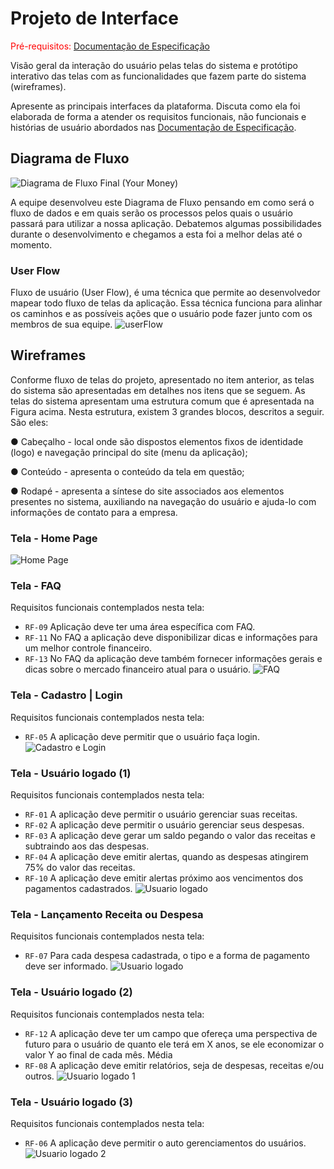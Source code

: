 
# Projeto de Interface

<span style="color:red">Pré-requisitos: <a href="02-Especificação do Projeto.md"> Documentação de Especificação</a></span>

Visão geral da interação do usuário pelas telas do sistema e protótipo interativo das telas com as funcionalidades que fazem parte do sistema (wireframes).

 Apresente as principais interfaces da plataforma. Discuta como ela foi elaborada de forma a atender os requisitos funcionais, não funcionais e histórias de usuário abordados nas <a href="02-Especificação do Projeto.md"> Documentação de Especificação</a>.

## Diagrama de Fluxo

![Diagrama de Fluxo Final (Your Money)](img/DiagramadeFluxoYourMoney.png)


A equipe desenvolveu este Diagrama de Fluxo pensando em como será o fluxo de dados e em quais serão os processos pelos quais o usuário passará para utilizar a nossa aplicação. Debatemos algumas possibilidades durante o desenvolvimento e chegamos a esta foi a melhor delas até o momento.

### User Flow
Fluxo de usuário (User Flow), é uma técnica que permite ao desenvolvedor mapear todo fluxo de telas da aplicação. Essa técnica funciona para alinhar os caminhos e as possíveis ações que o usuário pode fazer junto com os membros de sua equipe.
![userFlow](img/UserFlow.png)


## Wireframes

Conforme fluxo de telas do projeto, apresentado no item anterior, as telas do sistema são apresentadas em detalhes nos itens que se seguem. As telas do sistema apresentam uma estrutura comum que é apresentada na Figura acima. Nesta estrutura, existem 3 grandes blocos, descritos a seguir. São eles:

● Cabeçalho - local onde são dispostos elementos fixos de identidade (logo) e navegação principal do site (menu da aplicação);

● Conteúdo - apresenta o conteúdo da tela em questão;

● Rodapé - apresenta a síntese do site associados aos elementos presentes no sistema, auxiliando na navegação do usuário e ajuda-lo com informações de contato para a empresa.

### Tela - Home Page
![Home Page](img/Wireframe-YourMoney(0).png)

### Tela - FAQ
Requisitos funcionais contemplados nesta tela:
* `RF-09` Aplicação deve ter uma área específica com FAQ.
* `RF-11` No FAQ a aplicação deve disponibilizar dicas e informações para um melhor controle financeiro.
* `RF-13` No FAQ da aplicação deve também fornecer informações gerais e dicas sobre o mercado financeiro atual para o usuário.
![FAQ](img/Wireframe-YourMoney(1).png)

### Tela - Cadastro | Login
Requisitos funcionais contemplados nesta tela:
* `RF-05` A aplicação deve permitir que o usuário faça login.
![Cadastro e Login](img/Wireframe-YourMoney(2).png)

### Tela - Usuário logado (1)
Requisitos funcionais contemplados nesta tela:
* `RF-01` A aplicação deve permitir o usuário gerenciar suas receitas.
* `RF-02` A aplicação deve permitir o usuário gerenciar seus despesas.
* `RF-03` A aplicação deve gerar um saldo pegando o valor das receitas e subtraindo aos das despesas.
* `RF-04` A aplicação deve emitir alertas, quando as despesas atingirem 75% do valor das receitas.
* `RF-10` A aplicação deve emitir alertas próximo aos vencimentos dos pagamentos cadastrados.
![Usuario logado](img/Wireframe-YourMoney(3).png)

### Tela - Lançamento Receita ou Despesa
Requisitos funcionais contemplados nesta tela:
* `RF-07` Para cada despesa cadastrada, o tipo e a forma de pagamento deve ser informado.
![Usuario logado](img/Wireframe-YourMoney(6).png)

### Tela - Usuário logado (2)
Requisitos funcionais contemplados nesta tela:
* `RF-12` A aplicação deve ter um campo que ofereça uma perspectiva de futuro para o usuário de quanto ele terá em X 
anos, se ele economizar o valor Y ao final de cada mês.	Média
* `RF-08` A aplicação deve emitir relatórios, seja de despesas, receitas e/ou outros.
![Usuario logado 1](img/Wireframe-YourMoney(4).png)

### Tela - Usuário logado (3)
Requisitos funcionais contemplados nesta tela:
* `RF-06` A aplicação deve permitir o auto gerenciamentos do usuários.
![Usuario logado 2](img/Wireframe-YourMoney(5).png)
